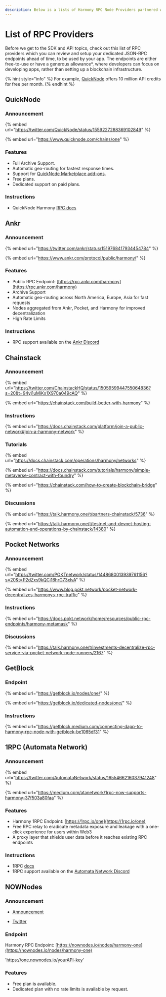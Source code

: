 ```yaml
---
description: Below is a lists of Harmony RPC Node Providers partnered with Harmony
---
```


# List of RPC Providers

Before we get to the SDK and API topics, check out this list of RPC providers which you can review and setup your dedicated JSON-RPC endpoints ahead of time, to be used by your app. The endpoints are either free-to-use or have a generous allowance\*, where developers can focus on developing apps, rather than setting up a blockchain infrastructure.

{% hint style="info" %}
For example, [QuickNode](list-of-rpc-providers.md#QuickNode) offers 10 million API credits for free per month.
{% endhint %}

## QuickNode

### Announcement

{% embed url="https://twitter.com/QuickNode/status/1559227288369102849" %}

{% embed url="https://www.quicknode.com/chains/one" %}

### Features

* Full Archive Support.
* Automatic geo-routing for fastest response times.
* Support for [QuickNode Marketplace add-ons](https://marketplace.quicknode.com/?type%5B%5D=rpc_methods&type%5B%5D=external&chains%5B%5D=ONE).
* Free plans.
* Dedicated support on paid plans.

### Instructions

* QuickNode Harmony [RPC docs](https://www.quicknode.com/docs/harmony)

## Ankr

### Announcement

{% embed url="https://twitter.com/ankr/status/1519768417934454784" %}

{% embed url="https://www.ankr.com/protocol/public/harmony/" %}

### Features

* Public RPC Endpoint: [https://rpc.ankr.com/harmony](https://rpc.ankr.com/harmony)
* Archive Support
* Automatic geo-routing across North America, Europe, Asia for fast requests
* Nodes aggregated from Ankr, Pocket, and Harmony for improved decentralization
* High Rate Limits

### Instructions

* RPC support available on the [Ankr Discord](https://discord.gg/zm5bZ9wgFm)

## Chainstack

### Announcement

{% embed url="https://twitter.com/ChainstackHQ/status/1505959944755064836?s=20&t=94yj1uMiKx1X970a049cAQ" %}

{% embed url="https://chainstack.com/build-better-with-harmony" %}

### Instructions

{% embed url="https://docs.chainstack.com/platform/join-a-public-network#join-a-harmony-network" %}

### Tutorials

{% embed url="https://docs.chainstack.com/operations/harmony/networks" %}

{% embed url="https://docs.chainstack.com/tutorials/harmony/simple-metaverse-contract-with-foundry" %}

{% embed url="https://chainstack.com/how-to-create-blockchain-bridge" %}

### Discussions

{% embed url="https://talk.harmony.one/t/partners-chainstack/5736" %}

{% embed url="https://talk.harmony.one/t/testnet-and-devnet-hosting-automation-and-operations-by-chainstack/14380" %}

## Pocket Networks

### Announcement

{% embed url="https://twitter.com/POKTnetwork/status/1448680013939761156?s=20&t=P2dZxs9kQCi16hrG73xlvA" %}

{% embed url="https://www.blog.pokt.network/pocket-network-decentralizes-harmonys-rpc-traffic" %}

### Instructions

{% embed url="https://docs.pokt.network/home/resources/public-rpc-endpoints/harmony-metamask" %}

### Discussions

{% embed url="https://talk.harmony.one/t/investments-decentralize-rpc-service-via-pocket-network-node-runners/2167" %}

## GetBlock

### Endpoint

{% embed url="https://getblock.io/nodes/one/" %}

{% embed url="https://getblock.io/dedicated-nodes/one/" %}

### Instructions

{% embed url="https://getblock.medium.com/connecting-dapp-to-harmony-rpc-node-with-getblock-be1065df31" %}

## 1RPC (Automata Network)

### Announcement

{% embed url="https://twitter.com/AutomataNetwork/status/1655466216037941248" %}

{% embed url="https://medium.com/atanetwork/1rpc-now-supports-harmony-37f503a80faa" %}

### Features

* Harmony 1RPC Endpoint: [https://1rpc.io/one](https://1rpc.io/one)
* Free RPC relay to eradicate metadata exposure and leakage with a one-click experience for users within Web3
* A proxy layer that shields user data before it reaches existing RPC endpoints

### Instructions

* 1RPC [docs](https://docs.ata.network/1rpc/introduction/)
* 1RPC support available on the [Automata Network Discord](https://discord.gg/hXWn3NRS4Y)

## NOWNodes

### Announcement

* [Announcement](https://nownodes.io/blog/nownodes-is-happy-to-introduce-a-new-node-harmony-one/)

* [Twitter](https://twitter.com/NOWNodes/status/1679460674471092224?s=20)
  
### Endpoint

Harmony RPC Endpoint: [https://nownodes.io/nodes/harmony-one](https://nownodes.io/nodes/harmony-one)
  
'https://one.nownodes.io/yourAPI-key'

### Features

* Free plan is available.
* Dedicated plan with no rate limits is available by request.
